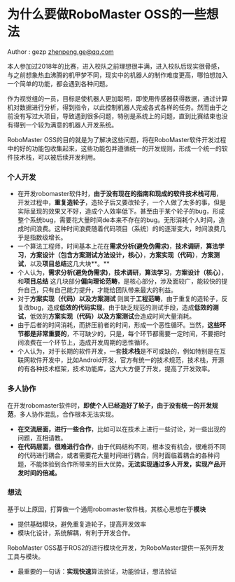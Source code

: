 # 为什么要做RoboMaster OSS的一些想法

Author : gezp  zhenpeng.ge@qq.com 

本人参加过2018年的比赛，进入校队之前理想很丰满，进入校队后现实很骨感，与之前想象热血沸腾的机甲梦不同，现实中的机器人的制作难度更高，哪怕想加入一个简单的功能，都会遇到各种问题。



作为视觉组的一员，目标是使机器人更加聪明，即使用传感器获得数据，通过计算机对数据进行分析，得到指令，以此控制机器人完成各式各样的任务。然而由于之前没有写过大项目，导致遇到很多问题，特别是系统上的问题，直到比赛结束也没有得到一个较为满意的机器人开发系统。



RoboMaster OSS的目的就是为了解决这些问题，将在RoboMaster软件开发过程中的好的功能包收集起来，这些功能包并遵循统一的开发规则，形成一个统一的软件技术栈，可以被后续开发利用。



### 个人开发

- 在开发robomaster软件时，**由于没有现在的指南和现成的软件技术栈可用**，开发过程中，**重复造轮子**，造轮子后又要改轮子，一个人做了太多的事，但是实际呈现的效果又不好，造成个人效率低下。甚至由于某个轮子的bug，形成整个系统bug，需要花大量时间de本来不存在的bug。无形消耗个人时间，造成时间浪费。这种时间浪费随着代码项目（系统）的的逐渐变大，时间浪费几乎是指数级增长。
- 一个算法工程师，时间基本上花在**需求分析(避免伪需求)**，**技术调研**，**算法学习**，**方案设计（包含方案测试方法设计，核心）**，**方案实现（代码）**，**方案测试**，以及**项目总结**这几大块**。**
- 个人认为，**需求分析(避免伪需求)**，**技术调研**，**算法学习**，**方案设计（核心）**，和**项目总结** 这几块部分**偏向理论范畴**，是核心部分，涉及面较广，能较快的提升自己，只有自己能力提升，才能给团队带来最大的利益。
- 对于**方案实现（代码）**以及**方案测试** 则属于**工程范畴**，由于重复的造轮子，反复改bug，造成**低效的代码实现**，由于缺乏规范的测试手段，造成**低效的测试**，低效的**方案实现（代码）**以及**方案测试**会造成时间大量消耗。
- 由于后者的时间消耗，而挤压前者的时间，形成一个恶性循环。当然，**这些环节都是非常重要的**，不可缺少的，只是，每个环节都需要一定时间，不要把时间浪费在一个环节上，造成开发周期的恶性循环。
- 个人认为，对于长期的软件开发，一套**技术栈**是不可或缺的，例如特别是在互联网软件开发中，比如Android开发，官方有统一的技术规范，技术栈，开源的有各种技术框架，技术功能库，这大大方便了开发，提高了开发效率。

### 多人协作

在开发robomaster软件时，**即使个人已经造好了轮子，由于没有统一的开发规范**，多人协作混乱，合作根本无法实现。

- **在交流层面，进行一些合作**，比如可以在技术上进行一些讨论，对一些出现的问题，互相请教。
- **在代码层面，很难进行合作**，由于代码结构不同，根本没有机会，很难将不同的代码进行耦合，或者需要花大量时间进行耦合，同时面临着耦合的各种问题，不能体验到合作所带来的巨大优势。**无法实现通过多人开发，实现产品开发时间的倍减。**

### 想法

基于以上原因，打算做一个通用robomaster软件栈，其核心思想在于**模块**

- 提供基础模块，避免重复造轮子，提高开发效率
- 模块化设计，系统解耦，有利于开发合作。

RoboMaster OSS基于ROS2的进行模块化开发，为RoboMaster提供一系列开发工具与模块。

* 最重要的一句话：**实现快速**算法验证，功能验证，想法验证

